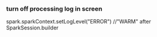 ### turn off processing log in screen
spark.sparkContext.setLogLevel("ERROR") //"WARM"    after SparkSession.builder
